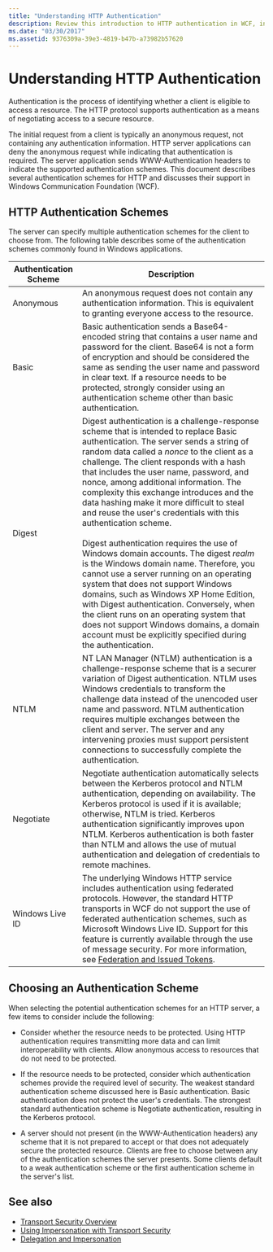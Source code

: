```yaml
---
title: "Understanding HTTP Authentication"
description: Review this introduction to HTTP authentication in WCF, including HTTP authentication schemes and choosing an authentication scheme.
ms.date: "03/30/2017"
ms.assetid: 9376309a-39e3-4819-b47b-a73982b57620
---
```

# Understanding HTTP Authentication

Authentication is the process of identifying whether a client is eligible to access a resource. The HTTP protocol supports authentication as a means of negotiating access to a secure resource.  
  
 The initial request from a client is typically an anonymous request, not containing any authentication information. HTTP server applications can deny the anonymous request while indicating that authentication is required. The server application sends WWW-Authentication headers to indicate the supported authentication schemes. This document describes several authentication schemes for HTTP and discusses their support in Windows Communication Foundation (WCF).  
  
## HTTP Authentication Schemes  

 The server can specify multiple authentication schemes for the client to choose from. The following table describes some of the authentication schemes commonly found in Windows applications.  
  
|Authentication Scheme|Description|  
|---------------------------|-----------------|  
|Anonymous|An anonymous request does not contain any authentication information. This is equivalent to granting everyone access to the resource.|  
|Basic|Basic authentication sends a Base64-encoded string that contains a user name and password for the client. Base64 is not a form of encryption and should be considered the same as sending the user name and password in clear text. If a resource needs to be protected, strongly consider using an authentication scheme other than basic authentication.|  
|Digest|Digest authentication is a challenge-response scheme that is intended to replace Basic authentication. The server sends a string of random data called a *nonce* to the client as a challenge. The client responds with a hash that includes the user name, password, and nonce, among additional information. The complexity this exchange introduces and the data hashing make it more difficult to steal and reuse the user's credentials with this authentication scheme.<br /><br /> Digest authentication requires the use of Windows domain accounts. The digest *realm* is the Windows domain name. Therefore, you cannot use a server running on an operating system that does not support Windows domains, such as Windows XP Home Edition, with Digest authentication. Conversely, when the client runs on an operating system that does not support Windows domains, a domain account must be explicitly specified during the authentication.|  
|NTLM|NT LAN Manager (NTLM) authentication is a challenge-response scheme that is a securer variation of Digest authentication. NTLM uses Windows credentials to transform the challenge data instead of the unencoded user name and password. NTLM authentication requires multiple exchanges between the client and server. The server and any intervening proxies must support persistent connections to successfully complete the authentication.|  
|Negotiate|Negotiate authentication automatically selects between the Kerberos protocol and NTLM authentication, depending on availability. The Kerberos protocol is used if it is available; otherwise, NTLM is tried. Kerberos authentication significantly improves upon NTLM. Kerberos authentication is both faster than NTLM and allows the use of mutual authentication and delegation of credentials to remote machines.|  
|Windows Live ID|The underlying Windows HTTP service includes authentication using federated protocols. However, the standard HTTP transports in WCF do not support the use of federated authentication schemes, such as Microsoft Windows Live ID. Support for this feature is currently available through the use of message security. For more information, see [Federation and Issued Tokens](federation-and-issued-tokens.md).|  
  
## Choosing an Authentication Scheme  

 When selecting the potential authentication schemes for an HTTP server, a few items to consider include the following:  
  
- Consider whether the resource needs to be protected. Using HTTP authentication requires transmitting more data and can limit interoperability with clients. Allow anonymous access to resources that do not need to be protected.  
  
- If the resource needs to be protected, consider which authentication schemes provide the required level of security. The weakest standard authentication scheme discussed here is Basic authentication. Basic authentication does not protect the user's credentials. The strongest standard authentication scheme is Negotiate authentication, resulting in the Kerberos protocol.  
  
- A server should not present (in the WWW-Authentication headers) any scheme that it is not prepared to accept or that does not adequately secure the protected resource. Clients are free to choose between any of the authentication schemes the server presents. Some clients default to a weak authentication scheme or the first authentication scheme in the server's list.  
  
## See also

- [Transport Security Overview](transport-security-overview.md)
- [Using Impersonation with Transport Security](using-impersonation-with-transport-security.md)
- [Delegation and Impersonation](delegation-and-impersonation-with-wcf.md)
